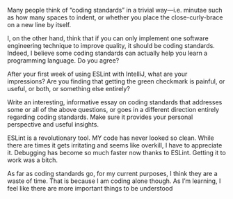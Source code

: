 ﻿Many people think of “coding standards” in a trivial way—i.e. minutae such as how many spaces to indent, or whether you place the close-curly-brace on a new line by itself.

I, on the other hand, think that if you can only implement one software engineering technique to improve quality, it should be coding standards. Indeed, I believe some coding standards can actually help you learn a programming language. Do you agree?

After your first week of using ESLint with IntelliJ, what are your impressions? Are you finding that getting the green checkmark is painful, or useful, or both, or something else entirely?

Write an interesting, informative essay on coding standards that addresses some or all of the above questions, or goes in a different direction entirely regarding coding standards. Make sure it provides your personal perspective and useful insights.

ESLint is a revolutionary tool.  MY code has never looked so clean.  While there are times it gets irritating and seems like overkill, I have to appreciate it.  Debugging has become so much faster now thanks to ESLint.  Getting it to work was a bitch.

As far as coding standards go, for my current purposes, I think they are a waste of time. That is because I am coding alone though.  As I’m learning, I feel like there are more important things to be understood 
